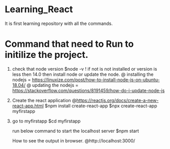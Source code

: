 # Learning_React
It is first learning repository with all the commands.

# Command that need to Run to initilize the project.
1)  check that node version
    $node -v
    ! if not is not installed or version is less then 14.0 then install node or update the node.
        @ installing the nodejs = https://linuxize.com/post/how-to-install-node-js-on-ubuntu-18.04/
        @ updating the nodejs = https://stackoverflow.com/questions/8191459/how-do-i-update-node-js

2) Create the react application
    @https://reactjs.org/docs/create-a-new-react-app.html
    $npm install create-react-app
    $npx create-react-app myfirstapp

3) go to myfirstapp
    $cd myfirstapp

   run below command to start the localhost server
   $npm start

   How to see the output in browser.
   @http://localhost:3000/

